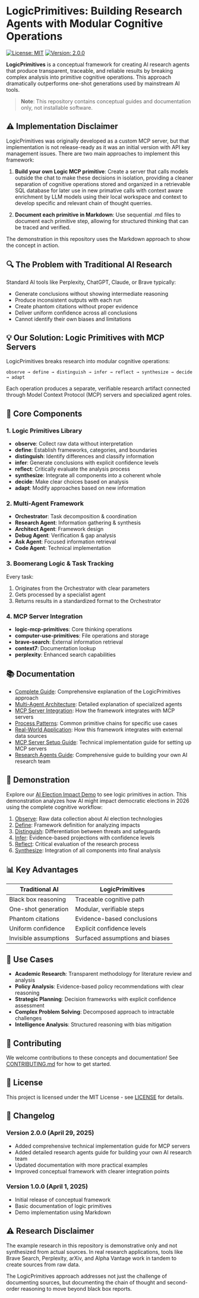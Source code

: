 # LogicPrimitives: Building Research Agents with Modular Cognitive Operations

[![License: MIT](https://img.shields.io/badge/License-MIT-blue.svg)](https://opensource.org/licenses/MIT)
[![Version: 2.0.0](https://img.shields.io/badge/Version-2.0.0-green.svg)](https://github.com/username/LogicPrimitives)

**LogicPrimitives** is a conceptual framework for creating AI research agents that produce transparent, traceable, and reliable results by breaking complex analysis into primitive cognitive operations. This approach dramatically outperforms one-shot generations used by mainstream AI tools.

> **Note**: This repository contains conceptual guides and documentation only, not installable software.

## ⚠️ Implementation Disclaimer

LogicPrimitives was originally developed as a custom MCP server, but that implementation is not release-ready as it was an initial version with API key management issues. There are two main approaches to implement this framework:

1. **Build your own Logic MCP primitive**: Create a server that calls models outside the chat to make these decisions in isolation, providing a cleaner separation of cognitive operations stored and organized in a retrievable SQL database for later use in new primative calls with context aware enrichment by LLM models using their local workspace and context to develop specific and relevant chain of thought querries.

2. **Document each primitive in Markdown**: Use sequential .md files to document each primitive step, allowing for structured thinking that can be traced and verified.

The demonstration in this repository uses the Markdown approach to show the concept in action.

## 🔍 The Problem with Traditional AI Research

Standard AI tools like Perplexity, ChatGPT, Claude, or Brave typically:
- Generate conclusions without showing intermediate reasoning
- Produce inconsistent outputs with each run
- Create phantom citations without proper evidence
- Deliver uniform confidence across all conclusions
- Cannot identify their own biases and limitations

## 💡 Our Solution: Logic Primitives with MCP Servers

LogicPrimitives breaks research into modular cognitive operations:

```
observe → define → distinguish → infer → reflect → synthesize → decide → adapt
```

Each operation produces a separate, verifiable research artifact connected through Model Context Protocol (MCP) servers and specialized agent roles.

## 🧩 Core Components

### 1. Logic Primitives Library

- **observe**: Collect raw data without interpretation
- **define**: Establish frameworks, categories, and boundaries
- **distinguish**: Identify differences and classify information
- **infer**: Generate conclusions with explicit confidence levels
- **reflect**: Critically evaluate the analysis process
- **synthesize**: Integrate all components into a coherent whole
- **decide**: Make clear choices based on analysis
- **adapt**: Modify approaches based on new information

### 2. Multi-Agent Framework

- **Orchestrator**: Task decomposition & coordination
- **Research Agent**: Information gathering & synthesis
- **Architect Agent**: Framework design
- **Debug Agent**: Verification & gap analysis
- **Ask Agent**: Focused information retrieval
- **Code Agent**: Technical implementation

### 3. Boomerang Logic & Task Tracking

Every task:
1. Originates from the Orchestrator with clear parameters
2. Gets processed by a specialist agent
3. Returns results in a standardized format to the Orchestrator

### 4. MCP Server Integration

- **logic-mcp-primitives**: Core thinking operations
- **computer-use-primitives**: File operations and storage
- **brave-search**: External information retrieval
- **context7**: Documentation lookup
- **perplexity**: Enhanced search capabilities

## 📚 Documentation

- [Complete Guide](docs/guide.md): Comprehensive explanation of the LogicPrimitives approach
- [Multi-Agent Architecture](docs/multi-agent-architecture.md): Detailed explanation of specialized agents
- [MCP Server Integration](docs/mcp-server-integration.md): How the framework integrates with MCP servers
- [Process Patterns](docs/process-patterns.md): Common primitive chains for specific use cases
- [Real-World Application](docs/real_world_application.md): How this framework integrates with external data sources
- [MCP Server Setup Guide](docs/mcp-server-setup-guide.md): Technical implementation guide for setting up MCP servers
- [Research Agents Guide](docs/research-agents-guide.md): Comprehensive guide to building your own AI research team

## 🔬 Demonstration

Explore our [AI Election Impact Demo](demo/README.md) to see logic primitives in action. This demonstration analyzes how AI might impact democratic elections in 2026 using the complete cognitive workflow:

1. [Observe](demo/1-observe.md): Raw data collection about AI election technologies
2. [Define](demo/2-define.md): Framework definition for analyzing impacts
3. [Distinguish](demo/3-distinguish.md): Differentiation between threats and safeguards
4. [Infer](demo/4-infer.md): Evidence-based projections with confidence levels
5. [Reflect](demo/5-reflect.md): Critical evaluation of the research process
6. [Synthesize](demo/6-synthesize.md): Integration of all components into final analysis

## 📊 Key Advantages

| Traditional AI | LogicPrimitives |
|-----------------|----------------|
| Black box reasoning | Traceable cognitive path |
| One-shot generation | Modular, verifiable steps |
| Phantom citations | Evidence-based conclusions |
| Uniform confidence | Explicit confidence levels |
| Invisible assumptions | Surfaced assumptions and biases |

## 💪 Use Cases

- **Academic Research**: Transparent methodology for literature review and analysis
- **Policy Analysis**: Evidence-based policy recommendations with clear reasoning
- **Strategic Planning**: Decision frameworks with explicit confidence assessment
- **Complex Problem Solving**: Decomposed approach to intractable challenges
- **Intelligence Analysis**: Structured reasoning with bias mitigation

## 🤝 Contributing

We welcome contributions to these concepts and documentation! See [CONTRIBUTING.md](CONTRIBUTING.md) for how to get started.

## 📄 License

This project is licensed under the MIT License - see [LICENSE](LICENSE) for details.

## 📆 Changelog

### Version 2.0.0 (April 29, 2025)
- Added comprehensive technical implementation guide for MCP servers
- Added detailed research agents guide for building your own AI research team
- Updated documentation with more practical examples
- Improved conceptual framework with clearer integration points

### Version 1.0.0 (April 1, 2025)
- Initial release of conceptual framework
- Basic documentation of logic primitives
- Demo implementation using Markdown

## ⚠️ Research Disclaimer

The example research in this repository is demonstrative only and not synthesized from actual sources. In real research applications, tools like Brave Search, Perplexity, arXiv, and Alpha Vantage work in tandem to create sources from raw data.

The LogicPrimitives approach addresses not just the challenge of documenting sources, but documenting the chain of thought and second-order reasoning to move beyond black box reports.
